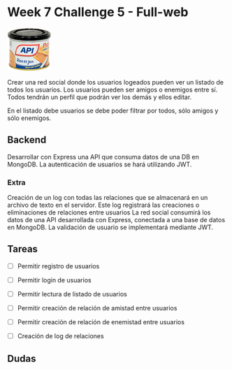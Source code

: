 # Week 7 Challenge 5 - Full-web

![](https://github.com/rocioRichi/202301-W7D5-Rocio-Ricciardiello/blob/main/public/logo.png)


Crear una red social donde los usuarios logeados pueden ver un listado de todos los usuarios. Los usuarios pueden ser amigos o enemigos entre sí. Todos tendrán un perfil que podrán ver los demás y ellos editar.

En el listado debe usuarios se debe poder filtrar por todos, sólo amigos y sólo enemigos.

## Backend

Desarrollar con Express una API que consuma datos de una DB en MongoDB. La autenticación de usuarios se hará utilizando JWT.

### Extra

Creación de un log con todas las relaciones que se almacenará en un archivo de texto en el servidor. Este log registrará las creaciones o eliminaciones de relaciones entre usuarios
La red social consumirá los datos de una API desarrollada con Express, conectada a una base de datos en MongoDB. La validación de usuario se implementará mediante JWT.

## Tareas

- [ ] Permitir registro de usuarios
- [ ] Permitir login de usuarios
- [ ] Permitir lectura de listado de usuarios
- [ ] Permitir creación de relación de amistad entre usuarios
- [ ] Permitir creación de relación de enemistad entre usuarios

- [ ] Creación de log de relaciones

## Dudas
